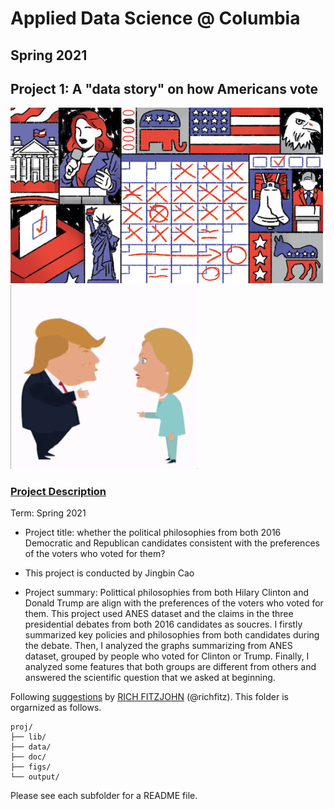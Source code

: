 # Applied Data Science @ Columbia
## Spring 2021
## Project 1: A "data story" on how Americans vote

<img src="figs/title1.jpeg" width="500">
<img src="figs/1fb7ef0093d946a3a23cbb9dccdda5f6_th.gif" width="300">

### [Project Description](doc/)

Term: Spring 2021

+ Project title: whether the political philosophies from both 2016 Democratic and Republican candidates consistent with the preferences of the voters who voted for them?
+ This project is conducted by Jingbin Cao

+ Project summary: Polittical philosophies from both Hilary Clinton and Donald Trump are align with the preferences of the voters who voted for them. This project used ANES dataset and the claims in the three presidential debates from both 2016 candidates as soucres.
I firstly summarized key policies and philosophies from both candidates during the debate. Then, I analyzed the graphs summarizing from ANES dataset, grouped by people who voted for Clinton or Trump. Finally, I analyzed some features that both groups are different from others and answered the scientific question that we asked at beginning.

Following [suggestions](http://nicercode.github.io/blog/2013-04-05-projects/) by [RICH FITZJOHN](http://nicercode.github.io/about/#Team) (@richfitz). This folder is orgarnized as follows.

```
proj/
├── lib/
├── data/
├── doc/
├── figs/
└── output/
```

Please see each subfolder for a README file.
